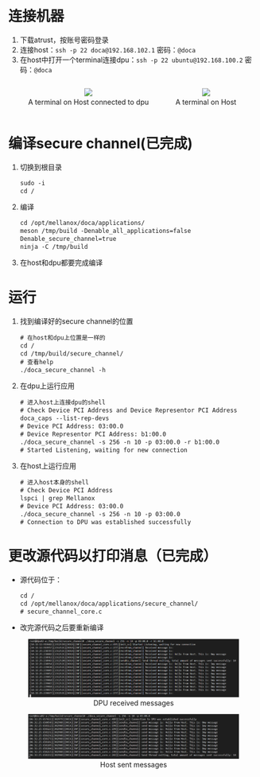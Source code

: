 # 连接机器

1. 下载atrust，按账号密码登录
2. 连接host：`ssh -p 22 doca@192.168.102.1` 密码：`@doca`
3. 在host中打开一个terminal连接dpu：`ssh -p 22 ubuntu@192.168.100.2` 密码：`@doca`

<figure style="display: inline-block; margin-right: 10px; text-align: center;">
    <img src="./figures/terminal_dpu.bmp" width="500" />
    <figcaption>A terminal on Host connected to dpu</figcaption>
</figure>
<figure style="display: inline-block; text-align: center;">
    <img src="./figures/terminal_host.bmp" width="500" />
    <figcaption>A terminal on Host</figcaption>
</figure>

# 编译secure channel(已完成)

1. 切换到根目录
    ```shell
    sudo -i
    cd /
    ```
2. 编译
    ```shell
    cd /opt/mellanox/doca/applications/
    meson /tmp/build -Denable_all_applications=false Denable_secure_channel=true
    ninja -C /tmp/build
    ```
3. 在host和dpu都要完成编译

# 运行

1. 找到编译好的secure channel的位置
    ```shell
    # 在host和dpu上位置是一样的
    cd /
    cd /tmp/build/secure_channel/
    # 查看help
    ./doca_secure_channel -h
    ```

2. 在dpu上运行应用
    ```shell
    # 进入host上连接dpu的shell
    # Check Device PCI Address and Device Representor PCI Address
    doca_caps --list-rep-devs
    # Device PCI Address: 03:00.0
    # Device Representor PCI Address: b1:00.0
    ./doca_secure_channel -s 256 -n 10 -p 03:00.0 -r b1:00.0
    # Started Listening, waiting for new connection
3. 在host上运行应用
    ```shell
    # 进入host本身的shell
    # Check Device PCI Address
    lspci | grep Mellanox
    # Device PCI Address: 03:00.0
    ./doca_secure_channel -s 256 -n 10 -p 03:00.0 
    # Connection to DPU was established successfully

# 更改源代码以打印消息（已完成）

- 源代码位于：
    ```shell
    cd /
    cd /opt/mellanox/doca/applications/secure_channel/
    # secure_channel_core.c
    ```
- 改完源代码之后要重新编译

<figure style="text-align: center;">
  <img src="./figures/dpu.bmp" alt="DPU received message" />
  <figcaption>DPU received messages</figcaption>
</figure>

<figure style="text-align: center;">
  <img src="./figures/host.bmp" alt="host sent message" />
  <figcaption>Host sent messages</figcaption>
</figure>